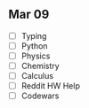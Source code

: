 ## Mar 09
-   [ ] Typing
-   [ ] Python
-   [ ] Physics
-   [ ] Chemistry
-   [ ] Calculus
-   [ ] Reddit HW Help
-   [ ] Codewars

